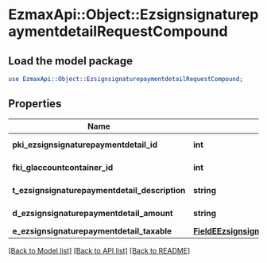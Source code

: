 # EzmaxApi::Object::EzsignsignaturepaymentdetailRequestCompound

## Load the model package
```perl
use EzmaxApi::Object::EzsignsignaturepaymentdetailRequestCompound;
```

## Properties
Name | Type | Description | Notes
------------ | ------------- | ------------- | -------------
**pki_ezsignsignaturepaymentdetail_id** | **int** | The unique ID of the Ezsignsignaturepaymentdetail | [optional] 
**fki_glaccountcontainer_id** | **int** | The unique ID of the Glaccountcontainer | [optional] 
**t_ezsignsignaturepaymentdetail_description** | **string** | A description for the Ezsignsignaturepaymentdetail. | 
**d_ezsignsignaturepaymentdetail_amount** | **string** | The amount of the for the Ezsignsignaturepaymentdetail | 
**e_ezsignsignaturepaymentdetail_taxable** | [**FieldEEzsignsignaturepaymentdetailTaxable**](FieldEEzsignsignaturepaymentdetailTaxable.md) |  | 

[[Back to Model list]](../README.md#documentation-for-models) [[Back to API list]](../README.md#documentation-for-api-endpoints) [[Back to README]](../README.md)


